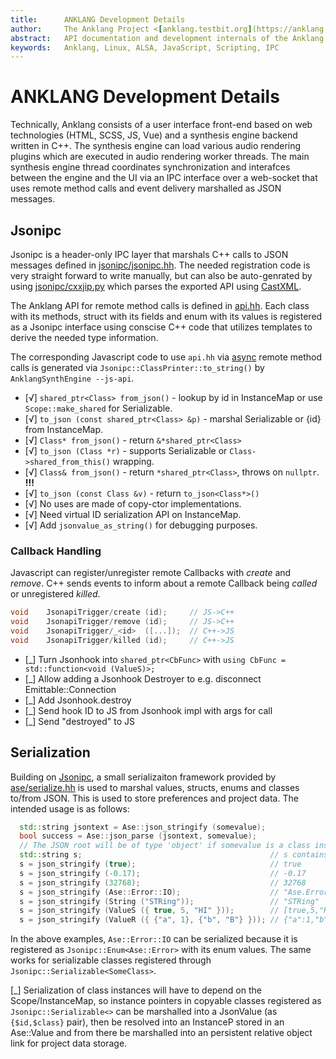 ```yaml
---
title:      ANKLANG Development Details
author:     The Anklang Project <[anklang.testbit.org](https://anklang.testbit.org/)>
abstract:   API documentation and development internals of the Anklang project.
keywords:   Anklang, Linux, ALSA, JavaScript, Scripting, IPC
---
```


# ANKLANG Development Details

Technically, Anklang consists of a user interface front-end based on web technologies (HTML, SCSS, JS, Vue)
and a synthesis engine backend written in C++.
The synthesis engine can load various audio rendering plugins which are executed in audio rendering worker
threads.
The main synthesis engine thread coordinates synchronization and interafces between the engine and the UI
via an IPC interface over a web-socket that uses remote method calls and event delivery marshalled as JSON messages.

## Jsonipc

Jsonipc is a header-only IPC layer that marshals C++ calls to JSON messages defined in
[jsonipc/jsonipc.hh](https://github.com/tim-janik/anklang/blob/master/jsonipc/jsonipc.hh).
The needed registration code is very straight forward to write manually, but can also be
auto-genrated by using
[jsonipc/cxxjip.py](https://github.com/tim-janik/anklang/blob/master/jsonipc/cxxjip.py) which
parses the exported API using
[CastXML](https://github.com/CastXML/CastXML).

The Anklang API for remote method calls is defined in
[api.hh](https://github.com/tim-janik/anklang/blob/master/ase/api.hh).
Each class with its methods, struct with its fields and enum with its values is registered
as a Jsonipc interface using conscise C++ code that utilizes templates to derive the needed type information.

The corresponding Javascript code to use `api.hh` via
[async](https://developer.mozilla.org/docs/Web/JavaScript/Reference/Statements/async_function)
remote method calls is generated via `Jsonipc::ClassPrinter::to_string()` by
`AnklangSynthEngine --js-api`.

* [√] `shared_ptr<Class> from_json()` - lookup by id in InstanceMap or use `Scope::make_shared` for Serializable.
* [√] `to_json (const shared_ptr<Class> &p)` - marshal Serializable or {id} from InstanceMap.
* [√] `Class* from_json()` - return `&*shared_ptr<Class>`
* [√] `to_json (Class *r)` - supports Serializable or `Class->shared_from_this()` wrapping.
* [√] `Class& from_json()` - return `*shared_ptr<Class>`, throws on `nullptr`. **!!!**
* [√] `to_json (const Class &v)` - return `to_json<Class*>()`
* [√] No uses are made of copy-ctor implementations.
* [√] Need virtual ID serialization API on InstanceMap.
* [√] Add `jsonvalue_as_string()` for debugging purposes.

### Callback Handling

Javascript can register/unregister remote Callbacks with *create* and *remove*.
C++ sends events to inform about a remote Callback being *called* or unregistered *killed*.

```cxx
void 	JsonapiTrigger/create (id);     // JS->C++
void 	JsonapiTrigger/remove (id);     // JS->C++
void 	JsonapiTrigger/_<id>  ([...]);  // C++->JS
void 	JsonapiTrigger/killed (id);     // C++->JS
```

* [_] Turn Jsonhook into `shared_ptr<CbFunc>` with `using CbFunc = std::function<void (ValueS)>;`
* [_] Allow adding a Jsonhook Destroyer to e.g. disconnect Emittable::Connection
* [_] Add Jsonhook.destroy
* [_] Send hook ID to JS from Jsonhook impl with args for call
* [_] Send "destroyed" to JS

## Serialization

Building on [Jsonipc](#jsonipc), a small serializaiton framework provided by
[ase/serialize.hh](https://github.com/tim-janik/anklang/blob/master/ase/serialize.hh)
is used to marshal values, structs, enums and classes to/from JSON.
This is used to store preferences and project data.
The intended usage is as follows:

```cxx
  std::string jsontext = Ase::json_stringify (somevalue);
  bool success = Ase::json_parse (jsontext, somevalue);
  // The JSON root will be of type 'object' if somevalue is a class instance
  std::string s;                                          // s contains:
  s = json_stringify (true);                              // true
  s = json_stringify (-0.17);                             // -0.17
  s = json_stringify (32768);                             // 32768
  s = json_stringify (Ase::Error::IO);                    // "Ase.Error.IO"
  s = json_stringify (String ("STRing"));                 // "STRing"
  s = json_stringify (ValueS ({ true, 5, "HI" }));        // [true,5,"HI"]
  s = json_stringify (ValueR ({ {"a", 1}, {"b", "B"} })); // {"a":1,"b":"B"}
```

In the above examples, `Ase::Error::IO` can be serialized because it is registered as
`Jsonipc::Enum<Ase::Error>` with its enum values. The same works for serializable
classes registered through `Jsonipc::Serializable<SomeClass>`.

[_] Serialization of class instances will have to depend on the Scope/InstanceMap, so
instance pointers in copyable classes registered as `Jsonipc::Serializable<>` can be
marshalled into a JsonValue (as `{$id,$class}` pair), then be resolved into an
InstanceP stored in an Ase::Value and from there be marshalled into an persistent
relative object link for project data storage.
